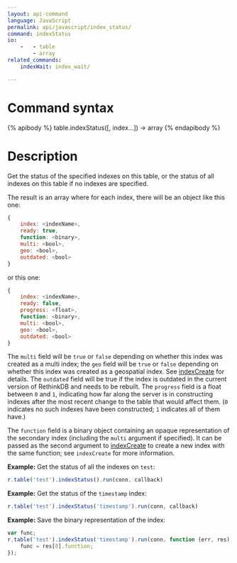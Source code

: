 ```yaml
---
layout: api-command
language: JavaScript
permalink: api/javascript/index_status/
command: indexStatus
io:
    -   - table
        - array
related_commands:
    indexWait: index_wait/

---
```


# Command syntax #

{% apibody %}
table.indexStatus([, index...]) &rarr; array
{% endapibody %}

# Description #

Get the status of the specified indexes on this table, or the status
of all indexes on this table if no indexes are specified.

The result is an array where for each index, there will be an object like this one:

```js
{
    index: <indexName>,
    ready: true,
    function: <binary>,
    multi: <bool>,
    geo: <bool>,
    outdated: <bool>
}
```

or this one:

```js
{
    index: <indexName>,
    ready: false,
    progress: <float>,
    function: <binary>,
    multi: <bool>,
    geo: <bool>,
    outdated: <bool>
}
```

The `multi` field will be `true` or `false` depending on whether this index was created as a multi index; the `geo` field will be `true` or `false` depending on whether this index was created as a geospatial index. See [indexCreate](/api/javascript/index_create/) for details. The `outdated` field will be true if the index is outdated in the current version of RethinkDB and needs to be rebuilt. The `progress` field is a float between `0` and `1`, indicating how far along the server is in constructing indexes after the most recent change to the table that would affect them. (`0` indicates no such indexes have been constructed; `1` indicates all of them have.)

The `function` field is a binary object containing an opaque representation of the secondary index (including the `multi` argument if specified). It can be passed as the second argument to [indexCreate](/api/javascript/index_create/) to create a new index with the same function; see `indexCreate` for more information.

__Example:__ Get the status of all the indexes on `test`:

```js
r.table('test').indexStatus().run(conn, callback)
```

__Example:__ Get the status of the `timestamp` index:

```js
r.table('test').indexStatus('timestamp').run(conn, callback)
```

__Example:__ Save the binary representation of the index:

```js
var func;
r.table('test').indexStatus('timestamp').run(conn, function (err, res) {
    func = res[0].function;
});
```
